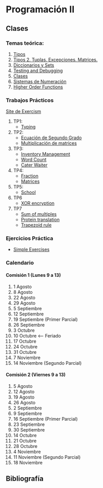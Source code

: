 # Programación II

## Clases

### Temas teórica:
1. [Tipos](classes/Class-01.slides.html)
2. [Tipos 2. Tuplas. Excepciones. Matrices.](classes/Class-02.slides.html)
3. [Diccionarios y Sets](classes/Class-03.slides.html)
4. [Testing and Debugging](classes/Class-04.slides.html)
5. [Clases](classes/Class-05.slides.html)
6. [Sistemas de Numeración](classes/Class-06.slides.html)
7. [Higher Order Functions](classes/Class-07.slides.html)


### Trabajos Prácticos

[Site de Exercism](http://facultaddeingenieria.duckdns.org:3020/tracks/exercism-prog2-track)

1. TP1:
   - [Typing](http://facultaddeingenieria.duckdns.org:3020/tracks/exercism-prog2-track/exercises/trying-types)
2. TP2:
   - [Ecuación de Segundo Grado](http://facultaddeingenieria.duckdns.org:3020/tracks/exercism-prog2-track/exercises/tp-1-quadratic-equation)
   - [Multiplicación de matrices](http://facultaddeingenieria.duckdns.org:3020/tracks/exercism-prog2-track/exercises/tp-1-matrix)
3. TP3:
   - [Inventory Management](http://facultaddeingenieria.duckdns.org:3020/tracks/exercism-prog2-track/exercises/tp-3-inventory-management)
   - [Word Count](http://facultaddeingenieria.duckdns.org:3020/tracks/exercism-prog2-track/exercises/tp-3-word-count)
   - [Cater Waiter](http://facultaddeingenieria.duckdns.org:3020/tracks/exercism-prog2-track/exercises/tp-3-cater-waiter)
4. TP4:
   - [Fraction](http://facultaddeingenieria.duckdns.org:3020/tracks/exercism-prog2-track/exercises/tp-4-fraction)  
   - [Matrices](http://facultaddeingenieria.duckdns.org:3020/tracks/exercism-prog2-track/exercises/tp-2-matrix-and-exceptions)
5. TP5:
   - [School](http://facultaddeingenieria.duckdns.org:3020/tracks/exercism-prog2-track/exercises/school) 
6. TP6
   - [XOR encryption](http://facultaddeingenieria.duckdns.org:3020/tracks/exercism-prog2-track/exercises/tp-6-xor) 
7. TP7
   - [Sum of multiples](http://facultaddeingenieria.duckdns.org:3020/tracks/exercism-prog2-track/exercises/tp-7-sum-of-multiples) 
   - [Protein translation](http://facultaddeingenieria.duckdns.org:3020/tracks/exercism-prog2-track/exercises/tp-7-protein-translation) 
   - [Trapezoid rule](http://facultaddeingenieria.duckdns.org:3020/tracks/exercism-prog2-track/exercises/tp-7-trapezoid-rule) 

### Ejercicios Práctica

- [Simple Exercises](exercises/simple_exercises.md)   
	

### Calendario
#### Comisión 1 (Lunes 9 a 13)

1. 1 Agosto
2. 8 Agosto
3. 22 Agosto 
4. 29 Agosto 
5. 5 Septiembre 
6. 12 Septiembre 
7. 19 Septiembre (Primer Parcial)
8. 26 Septiembre 
9. 3 Octubre 
10. 10 Octubre <-- Feriado
11. 17 Octubre 
12. 24 Octubre
13. 31 Octubre 
14. 7 Noviembre
15. 14 Noviembre (Segundo Parcial)

#### Comisión 2 (Viernes 9 a 13)

1. 5 Agosto
2. 12 Agosto
3. 19 Agosto
4. 26 Agosto
5. 2 Septiembre
6. 9 Septiembre
7. 16 Septiembre  (Primer Parcial) 
8. 23 Septiembre
9. 30 Septiembre
10. 14 Octubre
11. 21 Octubre
12. 28 Octubre
13. 4 Noviembre 
14. 11 Noviembre (Segundo Parcial) 
15. 18 Noviembre 


## Bibliografía




